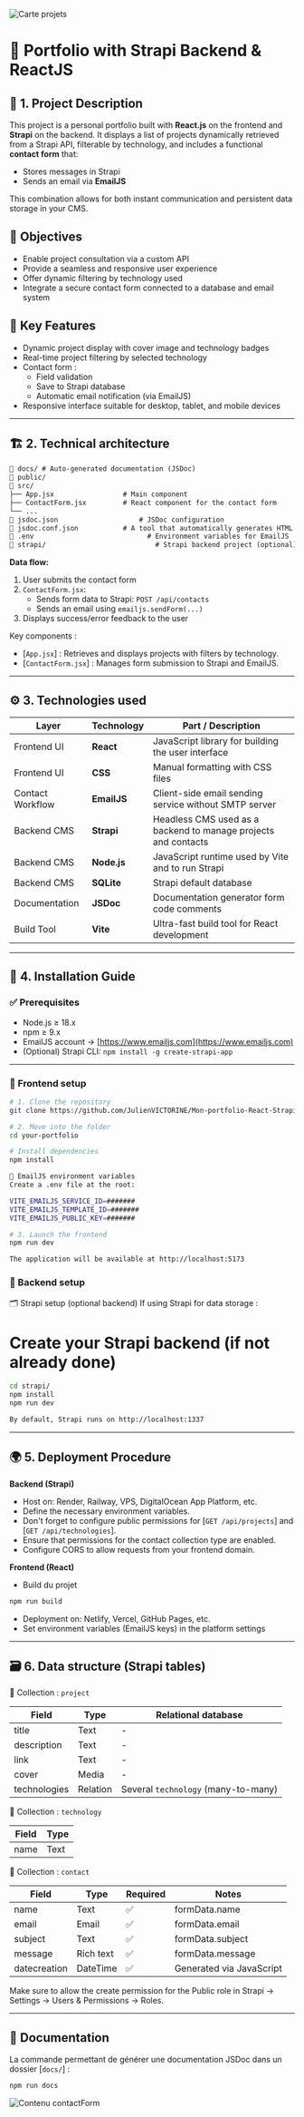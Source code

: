 ![Carte projets](./img/capture-exercice-Mon-portfolio.png)

# 🎨 Portfolio with Strapi Backend & ReactJS

## 📝 1. Project Description

This project is a personal portfolio built with **React.js** on the frontend and **Strapi** on the backend.
It displays a list of projects dynamically retrieved from a Strapi API, filterable by technology, and includes a functional **contact form** that:

- Stores messages in Strapi
- Sends an email via **EmailJS**

This combination allows for both instant communication and persistent data storage in your CMS.

## 🎯 Objectives

- Enable project consultation via a custom API
- Provide a seamless and responsive user experience
- Offer dynamic filtering by technology used
- Integrate a secure contact form connected to a database and email system

## 🧠 Key Features

- Dynamic project display with cover image and technology badges
- Real-time project filtering by selected technology
- Contact form :
  - Field validation
  - Save to Strapi database
  - Automatic email notification (via EmailJS)
- Responsive interface suitable for desktop, tablet, and mobile devices

---

## 🏗️ 2. Technical architecture
```txt
📁 docs/ # Auto-generated documentation (JSDoc)
📁 public/
📁 src/
├── App.jsx         	    # Main component
├── ContactForm.jsx 	    # React component for the contact form
└── ...
📄 jsdoc.json 				    # JSDoc configuration
📄 jsdoc.conf.json		    # A tool that automatically generates HTML documentation
📄 .env 						      # Environment variables for EmailJS
📁 strapi/ 						    # Strapi backend project (optional)
```

**Data flow:**

1. User submits the contact form
2. `ContactForm.jsx`:
   - Sends form data to Strapi: `POST /api/contacts`
   - Sends an email using `emailjs.sendForm(...)`
3. Displays success/error feedback to the user

Key components :
- [`App.jsx`] : Retrieves and displays projects with filters by technology.
- [`ContactForm.jsx`] : Manages form submission to Strapi and EmailJS.

---

## ⚙️ 3. Technologies used

| Layer             | Technology        | Part / Description                                                     |
|-------------------|------------------ |------------------------------------------------------------------------|
| Frontend UI       | **React**         | JavaScript library for building the user interface                     |
| Frontend UI       | **CSS**           | Manual formatting with CSS files                                       |
| Contact Workflow  | **EmailJS**       | Client-side email sending service without SMTP server                  |
| Backend CMS       | **Strapi**        | Headless CMS used as a backend to manage projects and contacts         |
| Backend CMS       | **Node.js**       | JavaScript runtime used by Vite and to run Strapi                      |
| Backend CMS       | **SQLite**        | Strapi default database                                                |
| Documentation     | **JSDoc**         | Documentation generator form code comments                             |
| Build Tool        | **Vite**          | Ultra-fast build tool for React development                            |

---

## 🚀 4. Installation Guide

### ✅ Prerequisites

- Node.js ≥ 18.x
- npm ≥ 9.x
- EmailJS account → [https://www.emailjs.com](https://www.emailjs.com)
- (Optional) Strapi CLI: `npm install -g create-strapi-app`

---

### 🧪 Frontend setup

```bash
# 1. Clone the repository
git clone https://github.com/JulienVICTORINE/Mon-portfolio-React-Strapi

# 2. Move into the folder
cd your-portfolio

# Install dependencies
npm install

🔐 EmailJS environment variables
Create a .env file at the root:

VITE_EMAILJS_SERVICE_ID=#######
VITE_EMAILJS_TEMPLATE_ID=#######
VITE_EMAILJS_PUBLIC_KEY=#######

# 3. Launch the frontend
npm run dev

The application will be available at http://localhost:5173
```

### 🧪 Backend setup

🗂️ Strapi setup (optional backend)
If using Strapi for data storage :

# Create your Strapi backend (if not already done)
```bash
cd strapi/
npm install
npm run dev

By default, Strapi runs on http://localhost:1337
```

---

## 🌍 5. Deployment Procedure

**Backend (Strapi)**
- Host on: Render, Railway, VPS, DigitalOcean App Platform, etc.
- Define the necessary environment variables.
- Don't forget to configure public permissions for [`GET /api/projects`] and [`GET /api/technologies`].
- Ensure that permissions for the contact collection type are enabled.
- Configure CORS to allow requests from your frontend domain.

**Frontend (React)**
- Build du projet
```bash
npm run build
```
- Deployment on: Netlify, Vercel, GitHub Pages, etc.
- Set environment variables (EmailJS keys) in the platform settings

---

## 🗃️ 6. Data structure (Strapi tables)

🧱 Collection : `project`

| Field        | Type      | Relational database                   |
| ------------ | --------- | ------------------------------------- |
| title        | Text      | -                                     |
| description  | Text      | -                                     |
| link         | Text      | -                                     |
| cover        | Media     | -                                     |
| technologies | Relation  | Several `technology` (many-to-many)   |


🧱 Collection : `technology`

| Field        | Type     |
| ------------ | -------- |
| name         | Text     | 


🧱 Collection : `contact`

| Field        | Type          | Required     | Notes                                 |
| ------------ | ------------- | ------------ | ------------------------------------- |
| name         | Text          | ✅          | formData.name                         |
| email        | Email         | ✅          | formData.email                        |
| subject      | Text          | ✅          | formData.subject                      |
| message      | Rich text     | ✅          | formData.message                      |
| datecreation | DateTime      | ✅          | Generated via JavaScript              |

Make sure to allow the create permission for the Public role in Strapi → Settings → Users & Permissions → Roles.

---

## 📄 Documentation

La commande permettant de générer une documentation JSDoc dans un dossier [`docs/`] : 
```bash
npm run docs
```

![Contenu contactForm](./img/capture-contactForm-mon-portfolio.png)
